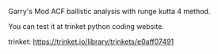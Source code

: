 Garry's Mod ACF ballistic analysis with runge kutta 4 method.

You can test it at trinket python coding website.

trinket: https://trinket.io/library/trinkets/e0aff07491

